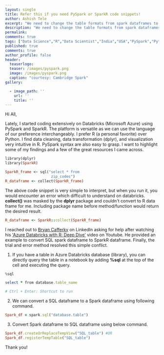 ```yaml
---
layout: single
title: Refer this if you need PySpark or SparkR code snippets!
author: Ashish Tele
excerpt: "We need to change the table formats from spark dataframes to pandas or R dataframe when we prefer SQL, Python, and R in the same notebook. I had to search online a lot these code snippets."
description: "We need to change the table formats from spark dataframes to pandas or R dataframe when we prefer SQL, Python, and R in the same notebook. I had to search online a lot these code snippets."
permalink:
comments: true
tags: ["Data Science","R","Data Scientist","India","USA","PySpark","Python"]
published: true
comments: true
author_profile: false
header:
  teaserlogo:
  teaser: /images/pyspark.png
  image: /images/pyspark.png
  caption: "courtesy: Cambridge Spark"
gallery:

  - image_path: ''
    url: ''
    title: ''
---
```

Hi All,

Lately, I started coding extensively on Databricks (Microsoft Azure) using PySpark and SparkR. The platform is versatile as we can use the language of our preference interchangeably. I prefer R (a personal favorite) over Python. I find data cleaning, data transformation (dplyr), and visualization very intuitive in R. PySpark syntax are also easy to grasp. I want to highlight some of my findings and a few of the great resources I came across.

```ruby
library(dplyr)
library(SparkR)

SparkR_frame <- sql("select * from 
                     zip_codes")
R_dataframe <- collect(SparkR_frame)

```
The above code snippet is very simple to interpret, but when you run it, you would encounter an error which difficult to understand on databricks. **collect()** was masked by the **dplyr** package and couldn't convert to R data frame for me. Including package name before method/function would return the desired result.

```ruby
R_dataframe <- SparkR::collect(SparkR_frame)
```

I reached out to [Bryan Cafferky](https://www.linkedin.com/in/bryancafferky/) on LinkedIn asking for help after watching his ['Azure Databricks with R: Deep Dive'](https://www.youtube.com/watch?v=-vekHiJdQ1Y) video on Youtube. He provided an example to convert SQL spark dataframe to SparkR dataframe. Finally, the trial and error method resolved this simple conflict.

1. If you have a table in Azure Databricks database (library), you can directly query the table in a notebook by adding **%sql** at the top of the cell and executing the query.

```ruby
%sql

select * from database.table_name 

# Ctrl + Enter: Shortcut to run
```

2. We can convert a SQL dataframe to a Spark dataframe using following command.

```ruby
Spark_df = spark.sql("database.table")
```
3. Convert Spark dataframe to SQL dataframe using below command.

```ruby
Spark_df.createOrReplaceTempView("SQL_table") #OR
Spark_df.registerTempTable("SQL_table")
```

Thank you!
